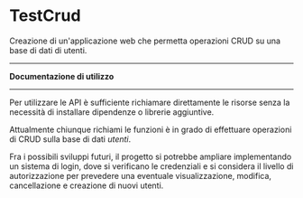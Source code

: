 # TestCrud
Creazione di un'applicazione web che permetta operazioni CRUD su una base di dati di utenti.
- - -
**Documentazione di utilizzo**
- - -
Per utilizzare le API è sufficiente richiamare direttamente le risorse senza la necessità di installare dipendenze o librerie aggiuntive.

Attualmente chiunque richiami le funzioni è in grado di effettuare operazioni di CRUD sulla base di dati *utenti*.

Fra i possibili sviluppi futuri, il progetto si potrebbe ampliare implementando un sistema di login, dove si verificano le credenziali e si considera il livello di autorizzazione per prevedere una eventuale visualizzazione, modifica, cancellazione e creazione di nuovi utenti.
